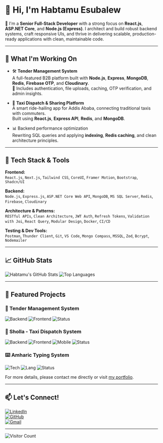 # 👋 Hi, I'm Habtamu Esubalew

🎯 I'm a **Senior Full-Stack Developer** with a strong focus on **React.js**, **ASP.NET Core**, and **Node.js (Express)**. I architect and build robust backend systems, craft responsive UIs, and thrive in delivering scalable, production-ready applications with clean, maintainable code.

---

## 🚀 What I'm Working On

- 🛠 **Tender Management System**  
  A full-featured B2B platform built with **Node.js**, **Express**, **MongoDB**, **Redis**, **Firebase OTP**, and **Cloudinary**.  
  🔑 Includes authentication, file uploads, caching, OTP verification, and admin insights.

- 🚖 **Taxi Dispatch & Sharing Platform**  
  A smart ride-hailing app for Addis Ababa, connecting traditional taxis with commuters.  
  Built using **React.js**, **Express API**, **Redis**, and **MongoDB**.

- 📊 Backend performance optimization  
  Rewriting SQL queries and applying **indexing**, **Redis caching**, and clean architecture principles.

---

## 🧰 Tech Stack & Tools

**Frontend:**  
`React.js`, `Next.js`, `Tailwind CSS`, `CoreUI`, `Framer Motion`, `Bootstrap`, `Shadcn/UI`

**Backend:**  
`Node.js`, `Express.js`, `ASP.NET Core Web API`, `MongoDB`, `MS SQL Server`, `Redis`, `Firebase`, `Cloudinary`

**Architecture & Patterns:**  
`RESTful APIs`, `Clean Architecture`, `JWT Auth`, `Refresh Tokens`, `Validation with Joi`, `React Query`, `Modular Design`, `Docker`, `CI/CD`

**Testing & Dev Tools:**  
`Postman`, `Thunder Client`, `Git`, `VS Code`, `Mongo Compass`, `MSSQL`, `Zod`, `Bcrypt`, `Nodemailer`

---

## 📈 GitHub Stats

![Habtamu's GitHub Stats](https://github-readme-stats.vercel.app/api?username=habtamu-esubalew&show_icons=true&theme=radical)
![Top Languages](https://github-readme-stats.vercel.app/api/top-langs/?username=habtamu-esubalew&count_private=true&theme=radical&hide=html,css)

---
## 📌 Featured Projects

### 🚀 Tender Management System
![Backend](https://img.shields.io/badge/Backend-Node.js%20%7C%20MongoDB%20%7C%20Redis-blue)
![Frontend](https://img.shields.io/badge/Frontend-React%20%7C%20TailwindCSS-green)
![Status](https://img.shields.io/badge/Status-In_Progress-orange)

### 🚖 Sholla - Taxi Dispatch System
![Backend](https://img.shields.io/badge/Backend-Express%20%7C%20MongoDB%20%7C%20Redis-blue)
![Frontend](https://img.shields.io/badge/Frontend-React%20%7C%20Mapbox-green)
![Mobile](https://img.shields.io/badge/Driver_App-ReactNative-lightgrey)
![Status](https://img.shields.io/badge/Status-Development-yellow)

### ⌨️ Amharic Typing System
![Tech](https://img.shields.io/badge/Platform-Windows%20Desktop-blue)
![Lang](https://img.shields.io/badge/Language-C%23%20%7C%20WPF-lightgrey)
![Status](https://img.shields.io/badge/Status-Prototype-red)



For more details, please contact me directly or visit [my portfolio](https://habtish-portfolio.netlify.app).

---

## 📫 Let's Connect!

[![LinkedIn](https://img.shields.io/badge/-LinkedIn-blue?style=flat&logo=linkedin)](https://www.linkedin.com/in/habtamuesubalew)  
[![GitHub](https://img.shields.io/badge/-GitHub-black?style=flat&logo=github)](https://github.com/habtamu-esubalew)  
[![Gmail](https://img.shields.io/badge/-Email-D14836?style=flat&logo=gmail&logoColor=white)](mailto:habtishesubalew@gmail.com)

---

![Visitor Count](https://komarev.com/ghpvc/?username=habtamu-esubalew&color=blue)

